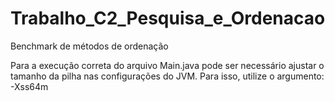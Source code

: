 # Trabalho_C2_Pesquisa_e_Ordenacao
Benchmark de métodos de ordenação

Para a execução correta do arquivo Main.java pode ser necessário ajustar o tamanho da pilha nas configurações do JVM.
Para isso, utilize o argumento: -Xss64m
